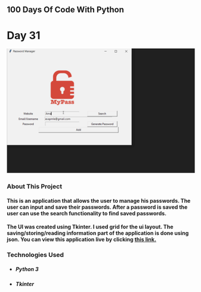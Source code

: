 ## 100 Days Of Code With Python

# Day 31

<p align="Left">
  <img src="./Project-Sample.gif" width="700px">
</p>

### About This Project

#### This is an application that allows the user to manage his passwords. The user can input and save their passwords. After a password is saved the user can use the search functionality to find saved passwords.

#### The UI was created using Tkinter. I used grid for the ui layout. The saving/storing/reading information part of the application is done using json. You can view this application live by clicking [this link.](https://repl.it/@ArisRoutsis/Password-Manager#main.py)

### Technologies Used

- ##### Python 3
- ##### Tkinter
